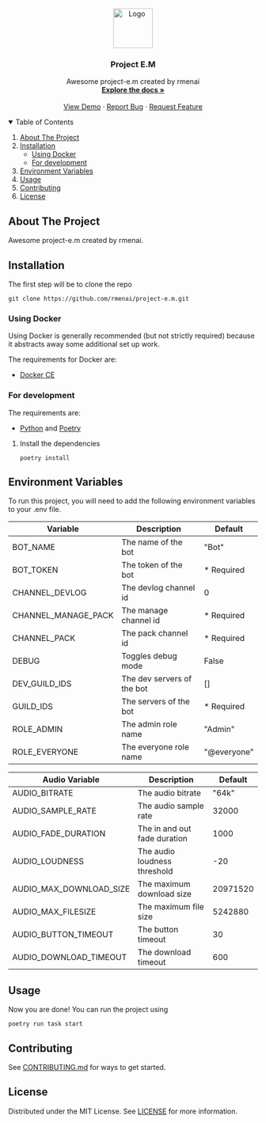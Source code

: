 <br />
<p align="center">
  <a href="https://github.com/rmenai/project-e.m">
    <img src="https://avatars.githubusercontent.com/u/89700626?v=4&s=160" alt="Logo" width="80" height="80">
  </a>

<h3 align="center">Project E.M</h3>

  <p align="center">
    Awesome project-e.m created by rmenai
    <br />
    <a href="https://github.com/rmenai/project-e.m"><strong>Explore the docs »</strong></a>
    <br />
    <br />
    <a href="https://github.com/rmenai/project-e.m">View Demo</a>
    ·
    <a href="https://github.com/rmenai/project-e.m/issues/new?assignees=&labels=&template=bug_report.md&title=">Report Bug</a>
    ·
    <a href="https://github.com/rmenai/project-e.m/issues/new?assignees=&labels=&template=feature_request.md&title=">Request Feature</a>
  </p>

<!-- TABLE OF CONTENTS -->
<details open="open">
  <summary>Table of Contents</summary>
  <ol>
    <li>
      <a href="#about-the-project">About The Project</a>
    </li>
    <li>
      <a href="#installation">Installation</a>
      <ul>
        <li><a href="#using-docker">Using Docker</a></li>
        <li><a href="#for-development">For development</a></li>
      </ul>
    </li>
    <li>
      <a href="#environment-variables">Environment Variables</a>
    </li>
    <li><a href="#usage">Usage</a></li>
    <li><a href="#contributing">Contributing</a></li>
    <li><a href="#license">License</a></li>
  </ol>
</details>



<!-- ABOUT THE PROJECT -->

## About The Project

Awesome project-e.m created by rmenai.

<!-- INSTALLATION -->

## Installation

The first step will be to clone the repo

```shell
git clone https://github.com/rmenai/project-e.m.git
```

### Using Docker

Using Docker is generally recommended (but not strictly required) because it abstracts away some additional set up work.

The requirements for Docker are:

* [Docker CE](https://docs.docker.com/install/)

### For development

The requirements are:

* [Python](https://www.python.org/downloads/) and [Poetry](https://python-poetry.org/docs/)

1. Install the dependencies
   ```shell
   poetry install
   ```

## Environment Variables

To run this project, you will need to add the following environment variables to your .env file.

| Variable            | Description                | Default     |
|---------------------|----------------------------|-------------|
| BOT_NAME            | The name of the bot        | "Bot"       |
| BOT_TOKEN           | The token of the bot       | * Required  |
| CHANNEL_DEVLOG      | The devlog channel id      | 0           |
| CHANNEL_MANAGE_PACK | The manage channel id      | * Required  |
| CHANNEL_PACK        | The pack channel id        | * Required  |
| DEBUG               | Toggles debug mode         | False       |
| DEV_GUILD_IDS       | The dev servers of the bot | []          |
| GUILD_IDS           | The servers of the bot     | * Required  |
| ROLE_ADMIN          | The admin role name        | "Admin"     |
| ROLE_EVERYONE       | The everyone role name     | "@everyone" |

| Audio Variable          | Description                  | Default  |
|-------------------------|------------------------------|----------|
| AUDIO_BITRATE           | The audio bitrate            | "64k"    |
| AUDIO_SAMPLE_RATE       | The audio sample rate        | 32000    |
| AUDIO_FADE_DURATION     | The in and out fade duration | 1000     |
| AUDIO_LOUDNESS          | The audio loudness threshold | -20      |
| AUDIO_MAX_DOWNLOAD_SIZE | The maximum download size    | 20971520 |
| AUDIO_MAX_FILESIZE      | The maximum file size        | 5242880  |
| AUDIO_BUTTON_TIMEOUT    | The button timeout           | 30       |
| AUDIO_DOWNLOAD_TIMEOUT  | The download timeout         | 600      |

<!-- USAGE EXAMPLES -->

## Usage

Now you are done! You can run the project using

```shell
poetry run task start
```

## Contributing

See [CONTRIBUTING.md](https://github.com/rmenai/project-e.m/blob/main/CONTRIBUTING.md) for ways to get started.

<!-- LICENSE -->

## License

Distributed under the MIT License. See [LICENSE](https://github.com/rmenai/project-e.m/blob/main/LICENSE) for more
information.
